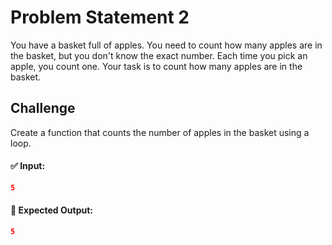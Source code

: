 # Problem Statement 2

You have a basket full of apples. You need to count how many apples are in the basket, but you don't know the exact number. Each time you pick an apple, you count one. Your task is to count how many apples are in the basket.

## Challenge

Create a function that counts the number of apples in the basket using a loop.

#### ✅ Input:

```json
5
```

#### 🎯 Expected Output:

```json
5
```
